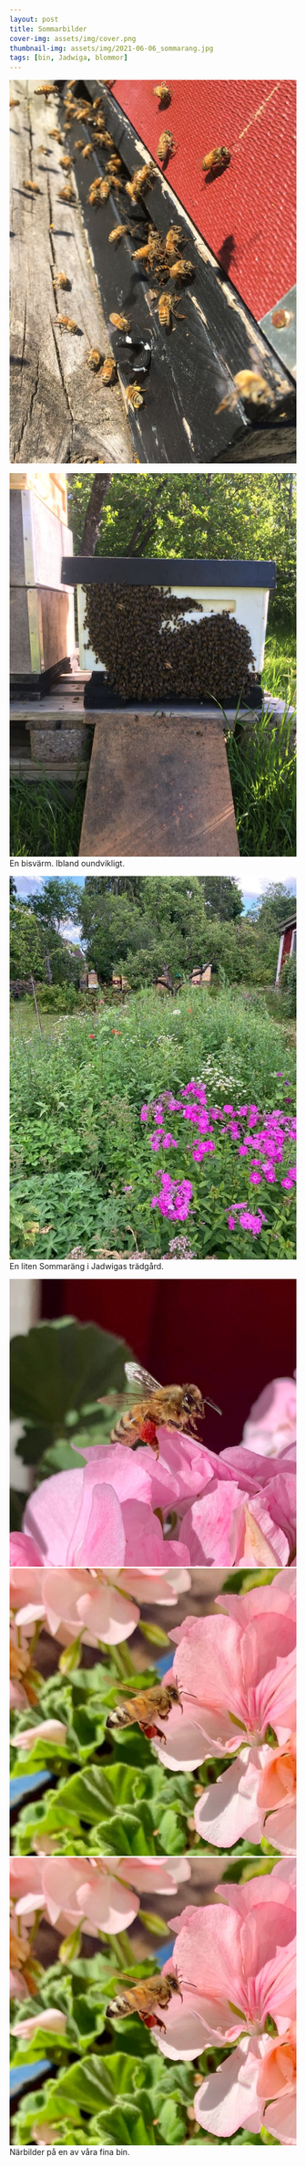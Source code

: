```yaml
---
layout: post
title: Sommarbilder
cover-img: assets/img/cover.png
thumbnail-img: assets/img/2021-06-06_sommarang.jpg
tags: [bin, Jadwiga, blommor]
---
```


![bikupa](/assets/img/2021-04-27-bikupa.jpg)

![svärm](/assets/img/2021-05-31_svarm.jpg)
En bisvärm. Ibland oundvikligt.

![sommaräng](/assets/img/2021-06-06_sommarang.jpg)
En liten Sommaräng i Jadwigas trädgård.

![bi_blomma1](/assets/img/2021-07_bi_blomma1.jpg)
![bi_blomma2](/assets/img/2021-07_bi_blomma2.jpg)
![bi_blomma3](/assets/img/2021-07_bi_blomma3.jpg)
Närbilder på en av våra fina bin.






